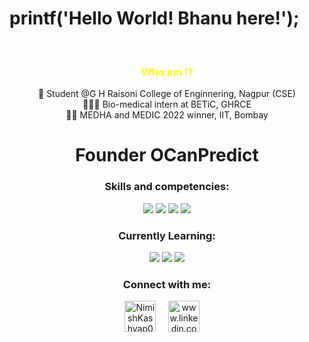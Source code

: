 # printf('Hello World! Bhanu here!');         

<br/>

<h3 align="center" style="color:yellow;">Who am I?</h3>  
 <div align="center">
🤖 Student @G H Raisoni College of Enginnering, Nagpur (CSE)
<br> 👨🏻‍🎓 Bio-medical intern at BETiC, GHRCE
<br> 👨‍💼 MEDHA and MEDIC 2022 winner, IIT, Bombay
 <h1>Founder OCanPredict </h1>
</div>


<h3 align="center">Skills and competencies: </h3>
<div align="center"> 
<img src="https://img.shields.io/badge/py-python-green"/>
<img src="https://img.shields.io/badge/c-c_lang-blue"/>
<img src="https://img.shields.io/badge/cpp-cpp-purple"/>
<img src="https://img.shields.io/badge/kt-kotlin-orange"/>
 <br />
  
<!---
  <img src="https://img.shields.io/badge/"/>
  <img src="https://img.shields.io/badge/"/>
</div>
<br>
--->
<h3 align="center">Currently Learning: </h3>
<div align="center">

<img src="https://img.shields.io/badge/MySQL-RDBMS-blue"/>
<img src="https://img.shields.io/badge/java-java-orange"/>
<img src="https://img.shields.io/badge/js-java_script-red"/>
</div>
<h3 align="center">Connect with me:</h3>
<p align="center">
<a href="https://twitter.com/BhanuNagpure82" target="_blank"><img align="center" src="https://img.icons8.com/office/40/000000/twitter.png" alt="NimishKashyap03" height="50" width="50" /></a> &nbsp;&nbsp;&nbsp;
<a href="https://www.linkedin.com/in/bhanu-nagpure-294190223/" target="_blank"><img align="center" src="https://img.icons8.com/office/40/000000/linkedin.png" alt="www.linkedin.com/in/nimish-kashyap" height="50" width="50" /></a>&nbsp;&nbsp;&nbsp;&nbsp;
</p>
<!---
bhanu-dev82/bhanu-dev82 is a ✨ special ✨ repository because its `README.md` (this file) appears on your GitHub profile.
You can click the Preview link to take a look at your changes.
--->
